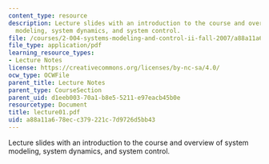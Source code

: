 ```yaml
---
content_type: resource
description: Lecture slides with an introduction to the course and overview of system
  modeling, system dynamics, and system control.
file: /courses/2-004-systems-modeling-and-control-ii-fall-2007/a88a11a678ecc379221c7d9726d5bb43_lecture01.pdf
file_type: application/pdf
learning_resource_types:
- Lecture Notes
license: https://creativecommons.org/licenses/by-nc-sa/4.0/
ocw_type: OCWFile
parent_title: Lecture Notes
parent_type: CourseSection
parent_uid: d1eeb003-70a1-b8e5-5211-e97eacb45b0e
resourcetype: Document
title: lecture01.pdf
uid: a88a11a6-78ec-c379-221c-7d9726d5bb43
---
```

Lecture slides with an introduction to the course and overview of system modeling, system dynamics, and system control.